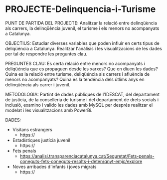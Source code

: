# PROJECTE-Delinquencia-i-Turisme

PUNT DE PARTIDA DEL PROJECTE: Analitzar la relació entre delinqüència als carrers, la delinqüència juvenil, el turisme i els menors no acompanyats a Catalunya.

OBJECTIUS: Estudiar diverses variables que poden influir en certs tipus de deliqüéncia a Catalunya. Realitzar l'anàlisis i les visualitzacions de les dades per tal de respondre les preguntes clau.

PREGUNTES CLAU: Es certa relació entre menors no acompanyats i deliqüéncia que es propaguen desde les xarxes? Que en diuen les dades?
Quina es la relació entre turisme, deliqüéncia als carrers i afluència de menors no acompanyats? 
Quina es la tendéncia dels útlims anys en delinqüència als carrer i juvenil.

METODOLOGIA: Partint de dades públiques de l'IDESCAT, del departament de justícia, de la conselleria de turisme i del departament de drets socials i inclusió, examino i valido les dades amb MySQL per després realitzar el modelat i les visualitzacions amb PowerBi.

DADES:
* Visitans estrangers
  * https://
* Estadístiques justícia juvenil
  * https://
* Fets penals
  * https://analisi.transparenciacatalunya.cat/Seguretat/Fets-penals-coneguts-fets-coneguts-resolts-i-deten/qnyt-emjc/explore
* Noves arribades d'infants i joves migrats
  * https:// 
